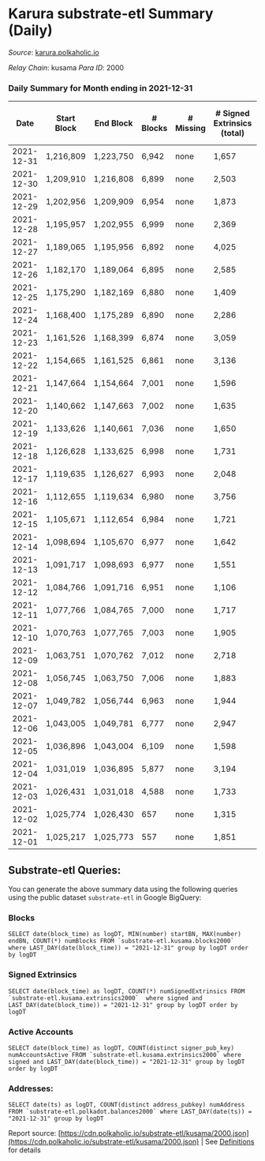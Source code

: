 # Karura substrate-etl Summary (Daily)

_Source_: [karura.polkaholic.io](https://karura.polkaholic.io)

*Relay Chain*: kusama
*Para ID*: 2000



### Daily Summary for Month ending in 2021-12-31


| Date | Start Block | End Block | # Blocks | # Missing | # Signed Extrinsics (total) | # Active Accounts | # Addresses with Balances | # Events | # Transfers | # XCM Transfers In | # XCM Transfers Out |
| ---- | ----------- | --------- | -------- | --------- | --------------------------- | ----------------- | ------------------------- | -------- | ----------- | ------------------ | ------------------- |
| 2021-12-31 | 1,216,809 | 1,223,750 | 6,942 | none  | 1,657 | 256 | 69,235 | 79,502 | 11,322 ($4,614,350.01) | 86 ($387,263.64) | 118 ($2,617,293.74) |
| 2021-12-30 | 1,209,910 | 1,216,808 | 6,899 | none  | 2,503 | 288 | 69,220 | 84,008 | 11,575 ($2,122,989.42) | 103 ($311,288.65) | 109 ($216,778.16) |
| 2021-12-29 | 1,202,956 | 1,209,909 | 6,954 | none  | 1,873 | 290 | 69,204 | 81,040 | 11,673 ($3,755,820.13) | 96 ($265,776.09) | 112 ($529,633.32) |
| 2021-12-28 | 1,195,957 | 1,202,955 | 6,999 | none  | 2,369 | 328 | 69,183 | 86,315 | 12,490 ($4,085,046.00) | 224 ($849,464.77) | 232 ($688,405.80) |
| 2021-12-27 | 1,189,065 | 1,195,956 | 6,892 | none  | 4,025 | 546 | 69,134 | 98,223 | 14,760 ($6,282,452.52) | 143 ($347,451.97) | 203 ($652,695.67) |
| 2021-12-26 | 1,182,170 | 1,189,064 | 6,895 | none  | 2,585 | 385 | 68,978 | 86,472 | 12,606 ($3,173,780.10) | 94 ($185,159.34) | 99 ($391,928.58) |
| 2021-12-25 | 1,175,290 | 1,182,169 | 6,880 | none  | 1,409 | 268 | 68,878 | 76,693 | 10,928 ($1,082,760.95) | 35 ($44,456.94) | 83 ($161,113.01) |
| 2021-12-24 | 1,168,400 | 1,175,289 | 6,890 | none  | 2,286 | 386 | 68,861 | 83,840 | 12,254 ($1,769,140.55) | 111 ($232,263.60) | 115 ($295,940.33) |
| 2021-12-23 | 1,161,526 | 1,168,399 | 6,874 | none  | 3,059 | 515 | 68,822 | 90,670 | 13,517 ($3,981,476.92) | 179 ($302,567.22) | 160 ($386,810.65) |
| 2021-12-22 | 1,154,665 | 1,161,525 | 6,861 | none  | 3,136 | 499 | 68,732 | 92,162 | 14,000 ($4,959,860.23) | 185 ($409,010.13) | 116 ($208,296.81) |
| 2021-12-21 | 1,147,664 | 1,154,664 | 7,001 | none  | 1,596 | 221 | 68,614 | 79,731 | 11,464 ($2,936,520.19) | 79 ($834,648.86) | 89 ($163,634.38) |
| 2021-12-20 | 1,140,662 | 1,147,663 | 7,002 | none  | 1,635 | 279 | 68,603 | 79,817 | 11,385 ($3,928,012.15) | 72 ($386,186.48) | 69 ($744,286.81) |
| 2021-12-19 | 1,133,626 | 1,140,661 | 7,036 | none  | 1,650 | 249 | 68,591 | 79,795 | 11,196 ($1,372,061.45) | 63 ($121,531.45) | 89 ($114,704.89) |
| 2021-12-18 | 1,126,628 | 1,133,625 | 6,998 | none  | 1,731 | 295 | 68,574 | 80,907 | 11,501 ($2,196,722.17) | 100 ($301,931.85) | 123 ($507,156.87) |
| 2021-12-17 | 1,119,635 | 1,126,627 | 6,993 | none  | 2,048 | 348 | 68,548 | 83,255 | 11,976 ($3,890,988.08) | 72 ($457,151.36) | 155 ($661,907.60) |
| 2021-12-16 | 1,112,655 | 1,119,634 | 6,980 | none  | 3,756 | 505 | 68,530 | 94,263 | 13,518 ($48,347,930.48) | 173 ($627,519.41) | 213 ($692,159.99) |
| 2021-12-15 | 1,105,671 | 1,112,654 | 6,984 | none  | 1,721 | 260 | 68,501 | 67,793 | 8,771 ($4,584,407.63) | 121 ($447,582.88) | 118 ($332,781.29) |
| 2021-12-14 | 1,098,694 | 1,105,670 | 6,977 | none  | 1,642 | 248 | 68,470 | 66,627 | 8,597 ($4,468,992.88) | 70 ($121,041.41) | 97 ($535,964.82) |
| 2021-12-13 | 1,091,717 | 1,098,693 | 6,977 | none  | 1,551 | 270 | 68,451 | 66,255 | 8,420 ($2,510,588.87) | 76 ($202,851.72) | 96 ($233,559.48) |
| 2021-12-12 | 1,084,766 | 1,091,716 | 6,951 | none  | 1,106 | 238 | 68,436 | 63,066 | 7,985 ($2,058,961.03) | 74 ($236,235.98) | 48 ($165,842.38) |
| 2021-12-11 | 1,077,766 | 1,084,765 | 7,000 | none  | 1,717 | 235 | 68,422 | 68,602 | 9,077 ($6,366,516.39) | 129 ($589,091.76) | 163 ($583,135.85) |
| 2021-12-10 | 1,070,763 | 1,077,765 | 7,003 | none  | 1,905 | 304 | 68,404 | 69,410 | 9,252 ($3,834,337.31) | 70 ($718,376.88) | 164 ($604,826.38) |
| 2021-12-09 | 1,063,751 | 1,070,762 | 7,012 | none  | 2,718 | 341 | 68,417 | 76,070 | 10,789 ($2,888,483.41) | 155 ($806,082.46) | 97 ($336,008.46) |
| 2021-12-08 | 1,056,745 | 1,063,750 | 7,006 | none  | 1,883 | 277 | 68,374 | 69,504 | 9,362 ($3,797,739.84) | 85 ($312,817.49) | 128 ($552,086.93) |
| 2021-12-07 | 1,049,782 | 1,056,744 | 6,963 | none  | 1,944 | 274 | 68,355 | 69,767 | 9,304 ($3,897,713.63) | 116 ($714,042.53) | 138 ($849,628.42) |
| 2021-12-06 | 1,043,005 | 1,049,781 | 6,777 | none  | 2,947 | 358 | 68,341 | 76,431 | 10,696 ($8,950,175.52) | 202 ($898,034.04) | 180 ($2,437,299.53) |
| 2021-12-05 | 1,036,896 | 1,043,004 | 6,109 | none  | 1,598 | 274 | 68,304 | 60,171 | 7,873 ($5,278,402.44) | 75 ($545,851.19) | 113 ($393,651.67) |
| 2021-12-04 | 1,031,019 | 1,036,895 | 5,877 | none  | 3,194 | 407 | 68,288 | 71,616 | 10,259 ($12,706,538.25) | 238 ($1,321,431.69) | 184 ($1,132,449.78) |
| 2021-12-03 | 1,026,431 | 1,031,018 | 4,588 | none  | 1,733 | 383 | 68,270 | 49,050 | 6,415 ($12,734,854.15) | 91 ($816,465.18) | 147 ($4,162,992.25) |
| 2021-12-02 | 1,025,774 | 1,026,430 | 657 | none  | 1,315 | 287 | 68,311 | 14,113 | 1,914 ($3,479,443.51) | 80 ($159,305.24) | 90 ($1,542,761.76) |
| 2021-12-01 | 1,025,217 | 1,025,773 | 557 | none  | 1,851 | 397 | 68,287 | 17,022 | 2,318 ($21,258,792.65) | 114 ($1,795,194.53) | 141 ($1,233,360.98) |

## Substrate-etl Queries:
You can generate the above summary data using the following queries using the public dataset `substrate-etl` in Google BigQuery:


### Blocks
```
SELECT date(block_time) as logDT, MIN(number) startBN, MAX(number) endBN, COUNT(*) numBlocks FROM `substrate-etl.kusama.blocks2000`  where LAST_DAY(date(block_time)) = "2021-12-31" group by logDT order by logDT
```


### Signed Extrinsics
```
SELECT date(block_time) as logDT, COUNT(*) numSignedExtrinsics FROM `substrate-etl.kusama.extrinsics2000`  where signed and LAST_DAY(date(block_time)) = "2021-12-31" group by logDT order by logDT
```


### Active Accounts
```
SELECT date(block_time) as logDT, COUNT(distinct signer_pub_key) numAccountsActive FROM `substrate-etl.kusama.extrinsics2000` where signed and LAST_DAY(date(block_time)) = "2021-12-31" group by logDT order by logDT
```


### Addresses:
```
SELECT date(ts) as logDT, COUNT(distinct address_pubkey) numAddress FROM `substrate-etl.polkadot.balances2000` where LAST_DAY(date(ts)) = "2021-12-31" group by logDT
```



Report source: [https://cdn.polkaholic.io/substrate-etl/kusama/2000.json](https://cdn.polkaholic.io/substrate-etl/kusama/2000.json) | See [Definitions](/DEFINITIONS.md) for details
